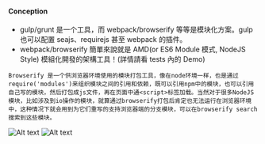 #### Conception

- gulp/grunt 是一个工具，而 webpack/browserify 等等是模块化方案。gulp 也可以配置 seajs、requirejs 甚至 webpack 的插件。
- webpack/browserify 簡單來說就是 AMD(or ES6 Module 模式, NodeJS Style) 模組化開發的架構工具！(詳情請看 tests 內的 Demo)

```
Browserify 是一个供浏览器环境使用的模块打包工具，像在node环境一样，也是通过require('modules')来组织模块之间的引用和依赖，既可以引用npm中的模块，也可以引用自己写的模块，然后打包成js文件，再在页面中通<script>标签加载。当然对于很多NodeJS模块，比如涉及到io操作的模块，就算通过browserify打包后肯定也无法运行在浏览器环境中，这种情况下就会用到为它们重写的支持浏览器端的分支模块，可以在browserify search搜索到这些模块。
```

![Alt text](https://raw.githubusercontent.com/scott1028/webpack-and-browserify-study/master/browserify_usage.png "browserify_usage.png")
![Alt text](https://raw.githubusercontent.com/scott1028/webpack-and-browserify-study/master/webpack_usage.png "webpack.png")
